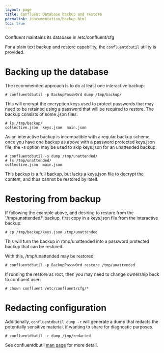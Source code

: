 ```yaml
---
layout: page
title: Confluent Database backup and restore
permalink: /documentation/backup.html
toc: true
---
```


Confluent maintains its database in /etc/confluent/cfg

For a plain text backup and restore capability, the `confluentdbutil` utility is provided.

# Backing up the database

The recommended approach is to do at least one interactive backup:

    # confluentdbutil -p BackupPassw0rd dump /tmp/backup/

This will encrypt the encryption keys used to protect passwords that may need
to be retained using a password that will be required to restore. The backup
consists of some .json files:

    # ls /tmp/backup/
    collective.json  keys.json  main.json

As an interactive backup is incompatible with a regular backup scheme, once
you have one backup as above with a password protected keys.json file, the -s
option may be used to skip keys.json for an unattended backup:

    # confluentdbutil -s dump /tmp/unattended/
    # ls /tmp/unattended/
    collective.json  main.json

This backup is a full backup, but lacks a keys.json file to decrypt the content, and thus
cannot be restored by itself.  

# Restoring from backup

If following the example above, and desiring to restore from the '/tmp/unattended/' backup, first
copy in a keys.json file from the interactive backup:

    # cp /tmp/backup/keys.json /tmp/unattended

This will turn the backup in /tmp/unattended into a password protected backup that can be restored.

With this, /tmp/unattended may be restored:

    # confluentdbutil -p BackupPassw0rd restore /tmp/unattended

If running the restore as root, then you may need to change ownership back to confluent user:

    # chown confluent /etc/confluent/cfg/*


# Redacting configuration

Additionally, `confluentdbutil dump -r` will generate a dump that redacts the
potentially sensitive material, if wanting to share for diagnostic purposes.

    # confluentdbutil -r dump /tmp/redacted

See confluentdbutil [man page](../manuals/confluentdbutil.md) for more detail.



